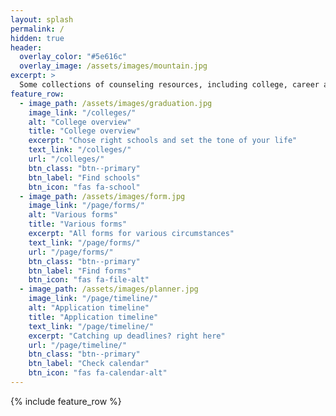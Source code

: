 ```yaml
---
layout: splash
permalink: /
hidden: true
header:
  overlay_color: "#5e616c"
  overlay_image: /assets/images/mountain.jpg
excerpt: >
  Some collections of counseling resources, including college, career and school counseling materials for you to explore possibilities.
feature_row:
  - image_path: /assets/images/graduation.jpg
    image_link: "/colleges/"
    alt: "College overview"
    title: "College overview"
    excerpt: "Chose right schools and set the tone of your life"
    text_link: "/colleges/"
    url: "/colleges/"
    btn_class: "btn--primary"
    btn_label: "Find schools"
    btn_icon: "fas fa-school"
  - image_path: /assets/images/form.jpg
    image_link: "/page/forms/"
    alt: "Various forms"
    title: "Various forms"
    excerpt: "All forms for various circumstances"
    text_link: "/page/forms/"
    url: "/page/forms/"
    btn_class: "btn--primary"
    btn_label: "Find forms"
    btn_icon: "fas fa-file-alt"
  - image_path: /assets/images/planner.jpg
    image_link: "/page/timeline/"
    alt: "Application timeline"
    title: "Application timeline"
    text_link: "/page/timeline/"
    excerpt: "Catching up deadlines? right here"
    url: "/page/timeline/"
    btn_class: "btn--primary"
    btn_label: "Check calendar"
    btn_icon: "fas fa-calendar-alt"
---
```


{% include feature_row %}
